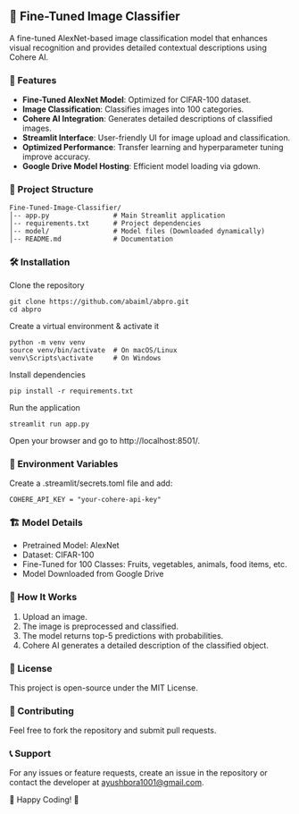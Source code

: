 ## 📸 Fine-Tuned Image Classifier
A fine-tuned AlexNet-based image classification model that enhances visual recognition and provides detailed contextual descriptions using Cohere AI.

### 🚀 Features

- **Fine-Tuned AlexNet Model**: Optimized for CIFAR-100 dataset.
- **Image Classification**: Classifies images into 100 categories.
- **Cohere AI Integration**: Generates detailed descriptions of classified images.
- **Streamlit Interface**: User-friendly UI for image upload and classification.
- **Optimized Performance**: Transfer learning and hyperparameter tuning improve accuracy.
- **Google Drive Model Hosting**: Efficient model loading via gdown.

### 📂 Project Structure
```
Fine-Tuned-Image-Classifier/
│-- app.py                # Main Streamlit application
│-- requirements.txt      # Project dependencies
│-- model/                # Model files (Downloaded dynamically)
│-- README.md             # Documentation
```
### **🛠️ Installation**

Clone the repository
```
git clone https://github.com/abaiml/abpro.git
cd abpro
```
Create a virtual environment & activate it
```
python -m venv venv
source venv/bin/activate  # On macOS/Linux
venv\Scripts\activate     # On Windows
```
Install dependencies
```
pip install -r requirements.txt
```
Run the application
```
streamlit run app.py
```
Open your browser and go to http://localhost:8501/.

### **🔑 Environment Variables**

Create a .streamlit/secrets.toml file and add:
```
COHERE_API_KEY = "your-cohere-api-key"
```
### **🏗️ Model Details**

- Pretrained Model: AlexNet
- Dataset: CIFAR-100
- Fine-Tuned for 100 Classes: Fruits, vegetables, animals, food items, etc.
- Model Downloaded from Google Drive

### **🎯 How It Works**

1. Upload an image.
2. The image is preprocessed and classified.
3. The model returns top-5 predictions with probabilities.
4. Cohere AI generates a detailed description of the classified object.

### **📜 License**
This project is open-source under the MIT License.

### **🤝 Contributing**
Feel free to fork the repository and submit pull requests.

### **📞 Support**
For any issues or feature requests, create an issue in the repository or contact the developer at ayushbora1001@gmail.com.

🚀 Happy Coding! 🎨


